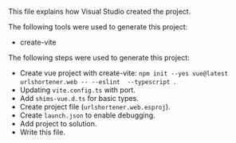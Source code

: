 This file explains how Visual Studio created the project.

The following tools were used to generate this project:
- create-vite

The following steps were used to generate this project:
- Create vue project with create-vite: `npm init --yes vue@latest urlshortener.web -- --eslint  --typescript `.
- Updating `vite.config.ts` with port.
- Add `shims-vue.d.ts` for basic types.
- Create project file (`urlshortener.web.esproj`).
- Create `launch.json` to enable debugging.
- Add project to solution.
- Write this file.
